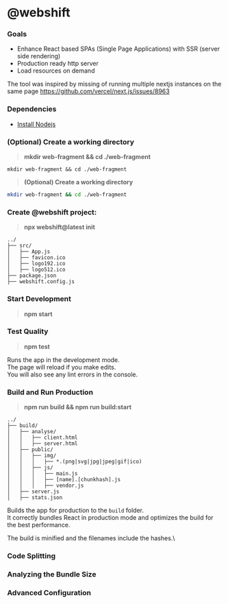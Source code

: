 # @webshift

### Goals
* Enhance React based SPAs (Single Page Applications) with SSR (server side rendering)
* Production ready http server
* Load resources on demand

The tool was inspired by missing of running multiple nextjs instances on the same page
https://github.com/vercel/next.js/issues/8963

### Dependencies

* [Install Nodejs](https://nodejs.org/en/download/)


### (Optional) Create a working directory

> **mkdir web-fragment && cd ./web-fragment**

```mkdir web-fragment && cd ./web-fragment```

> **(Optional) Create a working directory**
```bash
mkdir web-fragment && cd ./web-fragment
```

### Create @webshift project:

> **npx webshift@latest init**

```text
../
├── src/
│   ├── App.js
│   ├── favicon.ico
│   ├── logo192.ico
│   ├── logo512.ico
├── package.json
├── webshift.config.js
```

### Start Development
> **npm start**

### Test Quality
> **npm test**


Runs the app in the development mode.\
The page will reload if you make edits.\
You will also see any lint errors in the console.

### Build and Run Production
> **npm run build && npm run build:start**

```text
../
├── build/
│   ├── analyse/
│   │   ├── client.html
│   │   ├── server.html
│   ├── public/
│   │   ├── img/
│   │   │   ├── *.(png|svg|jpg|jpeg|gif|ico)
│   │   ├── js/
│   │   │   ├── main.js
│   │   │   ├── [name].[chunkhash].js
│   │   │   ├── vendor.js
│   ├── server.js
│   ├── stats.json
```

Builds the app for production to the `build` folder.\
It correctly bundles React in production mode and optimizes the build for the best performance.

The build is minified and the filenames include the hashes.\

### Code Splitting

### Analyzing the Bundle Size

### Advanced Configuration



